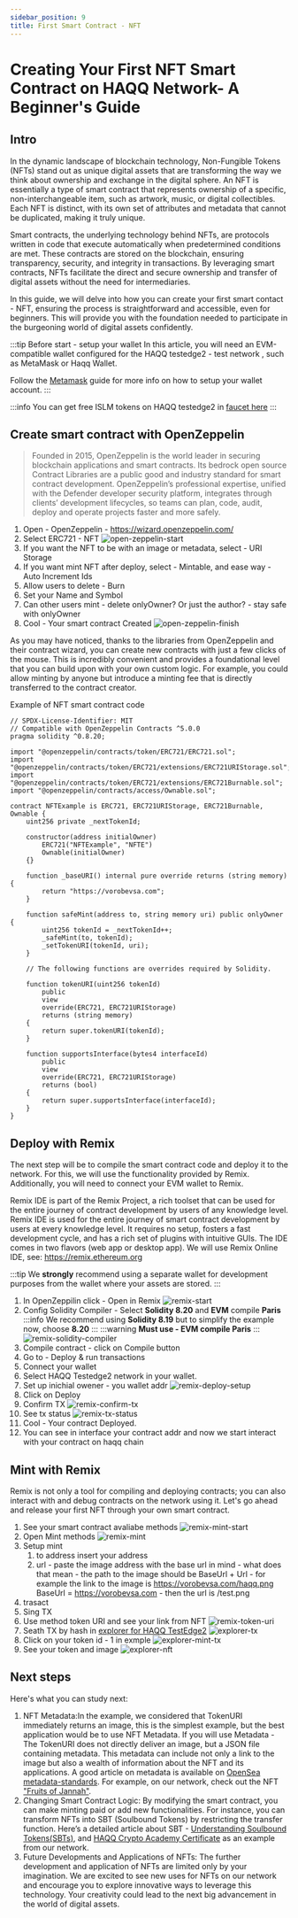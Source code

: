 ```yaml
---
sidebar_position: 9
title: First Smart Contract - NFT 
---
```

# Creating Your First NFT Smart Contract on HAQQ Network-  A Beginner's Guide 

## Intro

In the dynamic landscape of blockchain technology, Non-Fungible Tokens (NFTs) stand out as unique digital assets that are transforming the way we think about ownership and exchange in the digital sphere. An NFT is essentially a type of smart contract that represents ownership of a specific, non-interchangeable item, such as artwork, music, or digital collectibles. Each NFT is distinct, with its own set of attributes and metadata that cannot be duplicated, making it truly unique.

Smart contracts, the underlying technology behind NFTs, are protocols written in code that execute automatically when predetermined conditions are met. These contracts are stored on the blockchain, ensuring transparency, security, and integrity in transactions. By leveraging smart contracts, NFTs facilitate the direct and secure ownership and transfer of digital assets without the need for intermediaries.

In this guide, we will delve into how you can create your first smart contact - NFT, ensuring the process is straightforward and accessible, even for beginners. This will provide you with the foundation needed to participate in the burgeoning world of digital assets confidently.

:::tip
Before start - setup your wallet
In this article, you will need an EVM-compatible wallet configured for the HAQQ testedge2 - test network , such as MetaMask or Haqq Wallet.

Follow the [Metamask](../user-guides/connect-your-wallet/Metamask/#connect-to-testnet) guide for more info on how to setup your wallet account.
:::

:::info
You can get free ISLM tokens on HAQQ testedge2 in [faucet here](../../develop/faucet/#request-tokens-on-web)
:::


## Create smart contract with OpenZeppelin

> Founded in 2015, OpenZeppelin is the world leader in securing blockchain applications and smart contracts. Its bedrock open source Contract Libraries are a public good and industry standard for smart contract development. OpenZeppelin’s professional expertise, unified with the Defender developer security platform, integrates through clients’ development lifecycles, so teams can plan, code, audit, deploy and operate projects faster and more safely.
> 


1. Open -  OpenZeppelin - https://wizard.openzeppelin.com/
2. Select ERC721 - NFT
![open-zeppelin-start](/img/user_guides/open-zeppelin-start.png)
3. If you want the NFT to be with an image or metadata, select - URI Storage
4. If you want mint NFT after deploy, select - Mintable, and ease way - Auto Increment Ids
5. Allow users to delete - Burn
6. Set your Name and Symbol
7. Can other users mint - delete onlyOwner? Or just the author? - stay safe with onlyOwner
8. Cool - Your smart contract Created 
![open-zeppelin-finish](/img/user_guides/open-zeppelin-finish.png)

As you may have noticed, thanks to the libraries from OpenZeppelin and their contract wizard, you can create new contracts with just a few clicks of the mouse. This is incredibly convenient and provides a foundational level that you can build upon with your own custom logic. For example, you could allow minting by anyone but introduce a minting fee that is directly transferred to the contract creator.

Example of NFT smart contract code

```solidity
// SPDX-License-Identifier: MIT
// Compatible with OpenZeppelin Contracts ^5.0.0
pragma solidity ^0.8.20;

import "@openzeppelin/contracts/token/ERC721/ERC721.sol";
import "@openzeppelin/contracts/token/ERC721/extensions/ERC721URIStorage.sol";
import "@openzeppelin/contracts/token/ERC721/extensions/ERC721Burnable.sol";
import "@openzeppelin/contracts/access/Ownable.sol";

contract NFTExample is ERC721, ERC721URIStorage, ERC721Burnable, Ownable {
    uint256 private _nextTokenId;

    constructor(address initialOwner)
        ERC721("NFTExample", "NFTE")
        Ownable(initialOwner)
    {}

    function _baseURI() internal pure override returns (string memory) {
        return "https://vorobevsa.com";
    }

    function safeMint(address to, string memory uri) public onlyOwner {
        uint256 tokenId = _nextTokenId++;
        _safeMint(to, tokenId);
        _setTokenURI(tokenId, uri);
    }

    // The following functions are overrides required by Solidity.

    function tokenURI(uint256 tokenId)
        public
        view
        override(ERC721, ERC721URIStorage)
        returns (string memory)
    {
        return super.tokenURI(tokenId);
    }

    function supportsInterface(bytes4 interfaceId)
        public
        view
        override(ERC721, ERC721URIStorage)
        returns (bool)
    {
        return super.supportsInterface(interfaceId);
    }
}
```

## Deploy with Remix

The next step will be to compile the smart contract code and deploy it to the network. For this, we will use the functionality provided by Remix. Additionally, you will need to connect your EVM wallet to Remix. 

Remix IDE is part of the Remix Project, a rich toolset that can be used for the entire journey of contract development by users of any knowledge level. Remix IDE is used for the entire journey of smart contract development by users at every knowledge level. It requires no setup, fosters a fast development cycle, and has a rich set of plugins with intuitive GUIs. The IDE comes in two flavors (web app or desktop app). We will use Remix Online IDE, see: https://remix.ethereum.org

:::tip
We **strongly** recommend using a separate wallet for development purposes from the wallet where your assets are stored.
:::

1. In OpenZeppilin click - Open in Remix
![remix-start](/img/user_guides/remix-start.png)
2. Config Solidity Compiler - Select **Solidity 8.20** and **EVM** compile **Paris**
:::info
We recommend using **Solidity 8.19** but to simplify the example now, choose **8.20**
:::
:::warning
**Must use - EVM compile Paris** 
:::
![remix-solidity-compiler](/img/user_guides/remix-solidity-compiler.png)
3. Compile contract - click on Compile button
4. Go to - Deploy & run transactions
5. Connect your wallet
6. Select HAQQ Testedge2 network in your wallet.
7. Set up inichial owener - you wallet addr 
![remix-deploy-setup](/img/user_guides/remix-deploy-setup.png)
8. Click on Deploy
9. Confirm TX
![remix-confirm-tx](/img/user_guides/remix-confirm-tx.png)
10. See tx status
![remix-tx-status](/img/user_guides/remix-tx-status.png)
11. Cool - Your contract Deployed.
12. You can see in interface your contract addr and now we start interact with your contract on haqq chain


## Mint with Remix

Remix is not only a tool for compiling and deploying contracts; you can also interact with and debug contracts on the network using it. Let's go ahead and release your first NFT through your own smart contract.

1. See your smart contract avaliabe methods
![remix-mint-start](/img/user_guides/remix-mint-start.png)
2. Open Mint methods
![remix-mint](/img/user_guides/remix-mint.png)
3. Setup mint 
    1. to address insert your address
    2. url - paste the image address with the base url in mind - what does that mean - the path to the image should be BaseUrl + Url - for example the link to the image is https://vorobevsa.com/haqq.png BaseUrl = https://vorobevsa.com - then the url is /test.png
4. trasact 
5. Sing TX
6. Use method token URI and see your link from NFT
![remix-token-uri](/img/user_guides/remix-token-uri.png)
7. Seath TX by hash in [explorer for HAQQ TestEdge2](https://explorer.testedge2.haqq.network)
![explorer-tx](/img/user_guides/explorer-tx.png)
25. Click on your token id - 1 in exmple
![explorer-mint-tx](/img/user_guides/explorer-mint-tx.png)
27. See your token and image 
![explorer-nft](/img/user_guides/explorer-nft.png)

## Next steps

Here's what you can study next:

1. NFT Metadata:In the example, we considered that TokenURI immediately returns an image, this is the simplest example, but the best application would be to use NFT Metadata. If you will use Metadata - The TokenURI does not directly deliver an image, but a JSON file containing metadata. This metadata can include not only a link to the image but also a wealth of information about the NFT and its applications. A good article on metadata is available on  [OpenSea metadata-standards](https://docs.opensea.io/docs/metadata-standards). For example, on our network, check out the NFT ["Fruits of Jannah"](https://explorer.haqq.network/token/0xe5C15B68cfE3182c106f60230A1bE377ceaad483/instance/1?tab=metadata).
2. Changing Smart Contract Logic: By modifying the smart contract, you can make minting paid or add new functionalities. For instance, you can transform NFTs into SBT (Soulbound Tokens) by restricting the transfer function. Here’s a detailed article about SBT -  [Understanding Soulbound Tokens(SBTs)](https://haqq.network/blog/soulbound-tokens), and  [HAQQ Crypto Academy Certificate](https://explorer.haqq.network/token/0x22CC1c235892d84453AAe398237449530e653bd3) as an example from our network.
3. Future Developments and Applications of NFTs: The further development and application of NFTs are limited only by your imagination. We are excited to see new uses for NFTs on our network and encourage you to explore innovative ways to leverage this technology. Your creativity could lead to the next big advancement in the world of digital assets.













